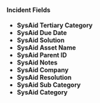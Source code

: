 
#### Incident Fields
- **SysAid Tertiary Category**
- **SysAid Due Date**
- **SysAid Solution**
- **SysAid Asset Name**
- **SysAid Parent ID**
- **SysAid Notes**
- **SysAid Company**
- **SysAid Resolution**
- **SysAid Sub Category**
- **SysAid Category**
